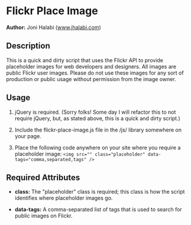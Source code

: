 Flickr Place Image
=========================

__Author:__ Joni Halabi (www.jhalabi.com)

Description
-----------
This is a quick and dirty script that uses the Flickr API to provide placeholder images for web developers and designers. All images are public Flickr user images. Please do not use these images for any sort of production or public usage without permission from the image owner.

Usage
-----------
1. jQuery is required. (Sorry folks! Some day I will refactor this to not require jQuery, but, as stated above, this is a quick and dirty script.) 

2. Include the flickr-place-image.js file in the /js/ library somewhere on your page. 

3. Place the following code anywhere on your site where you require a placeholder image: 
`<img src="" class="placeholder" data-tags="comma,separated,tags" />`

Required Attributes
-----------

* **class:** The "placeholder" class is required; this class is how the script identifies where placeholder images go. 

* **data-tags:** A comma-separated list of tags that is used to search for public images on Flickr. 
